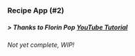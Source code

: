 ### Recipe App (#2)
##### > Thanks to Florin Pop [YouTube Tutorial](https://youtu.be/dtKciwk_si4)
###### Not yet complete, WIP!